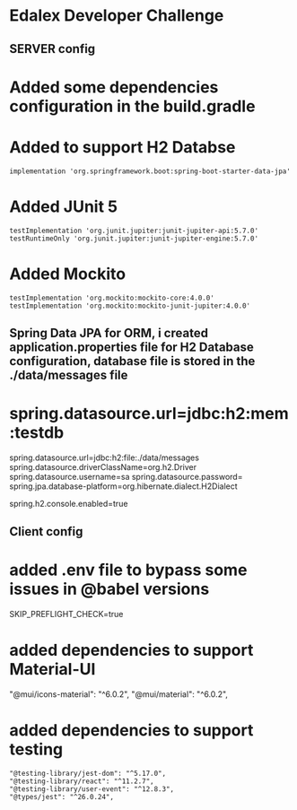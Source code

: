 # Edalex Developer Challenge

## SERVER config

# Added some dependencies configuration in the build.gradle 
 # Added to support H2 Databse 
    implementation 'org.springframework.boot:spring-boot-starter-data-jpa'
 # Added JUnit 5
    testImplementation 'org.junit.jupiter:junit-jupiter-api:5.7.0'
    testRuntimeOnly 'org.junit.jupiter:junit-jupiter-engine:5.7.0'

 # Added Mockito
    testImplementation 'org.mockito:mockito-core:4.0.0'
    testImplementation 'org.mockito:mockito-junit-jupiter:4.0.0'


## Spring Data JPA for ORM, i created application.properties file for H2 Database configuration, database file is stored in the ./data/messages file
# spring.datasource.url=jdbc:h2:mem:testdb
spring.datasource.url=jdbc:h2:file:./data/messages
spring.datasource.driverClassName=org.h2.Driver
spring.datasource.username=sa
spring.datasource.password=
spring.jpa.database-platform=org.hibernate.dialect.H2Dialect

spring.h2.console.enabled=true

## Client  config

# added .env file to bypass some issues in @babel  versions
SKIP_PREFLIGHT_CHECK=true

# added dependencies to support Material-UI

 "@mui/icons-material": "^6.0.2",
 "@mui/material": "^6.0.2",

 # added dependencies  to support testing
    "@testing-library/jest-dom": "^5.17.0",
    "@testing-library/react": "^11.2.7",
    "@testing-library/user-event": "^12.8.3",
    "@types/jest": "^26.0.24",



